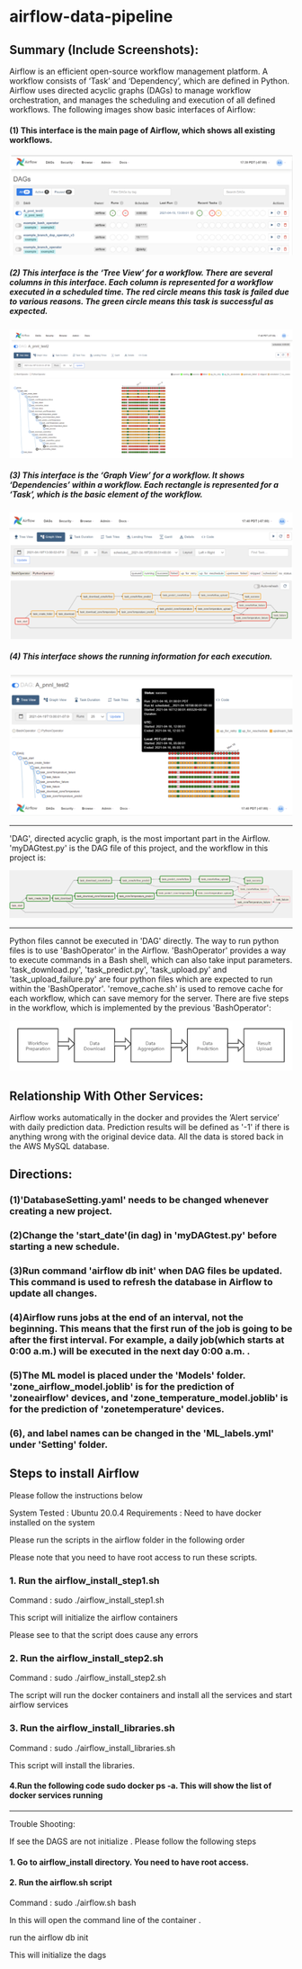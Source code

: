 # airflow-data-pipeline

## Summary (Include Screenshots): 
Airflow is an efficient open-source workflow management platform. A workflow consists of ‘Task’ and ‘Dependency’, which are defined in Python. Airflow uses directed acyclic graphs (DAGs) to manage workflow orchestration, and manages the scheduling and execution of all defined workflows. The following images show basic interfaces of Airflow:
#### (1) This interface is the main page of Airflow, which shows all existing workflows.
![](images/airflow-1.png)
##### (2) This interface is the ‘Tree View’ for a workflow. There are several columns in this interface. Each column is represented for a workflow executed in a scheduled time. The red circle means this task is failed due to various reasons. The green circle means this task is successful as expected.
![](images/airflow-2.png)
##### (3) This interface is the ‘Graph View’ for a workflow. It shows ‘Dependencies’ within a workflow. Each rectangle is represented for a ‘Task’, which is the basic element of the workflow.
![](images/airflow-4.png)
##### (4) This interface shows the running information for each execution.
![](images/airflow-3.png)
****
'DAG', directed acyclic graph, is the most important part in the Airflow. 'myDAGtest.py' is the DAG file of this project, and the workflow in this project is:

![](images/airflow-5.png)
****
Python files cannot be executed in 'DAG' directly. The way to run python files is to use 'BashOperator' in the Airflow. 'BashOperator' provides a way to execute commands in a Bash shell, which can also take input parameters. 'task_download.py', 'task_predict.py', 'task_upload.py' and 'task_upload_failure.py' are four python files which are expected to run within the 'BashOperator'. 'remove_cache.sh' is used to remove cache for each workflow, which can save memory for the server. There are five steps in the workflow, which is implemented by the previous 'BashOperator':

![](images/airflow-6.png)


## Relationship With Other Services: 
   Airflow works automatically in the docker and provides the ’Alert service’ with daily prediction data. Prediction results will be defined as '-1' if there is anything wrong with the original device data. All the data is stored back in the AWS MySQL database.

## Directions:
   ### (1)'DatabaseSetting.yaml' needs to be changed whenever creating a new project.
   ### (2)Change the 'start_date'(in dag) in 'myDAGtest.py' before starting a new schedule.
   ### (3)Run command 'airflow db init' when DAG files be updated. This command is used to refresh the database in Airflow to update all changes.
   ### (4)Airflow runs jobs at the end of an interval, not the beginning. This means that the first run of the job is going to be after the first interval. For example, a daily job(which starts at 0:00 a.m.) will be executed in the next day 0:00 a.m. .
   ### (5)The ML model is placed under the 'Models' folder. 'zone_airflow_model.joblib' is for the prediction of 'zoneairflow' devices, and 'zone_temperature_model.joblib' is for the prediction of 'zonetemperature' devices.
   ### (6), and label names can be changed in the 'ML_labels.yml' under 'Setting' folder.

## Steps to install Airflow

Please follow the instructions below 

System Tested : Ubuntu 20.0.4
Requirements : Need to have docker installed on the system

Please run the scripts in the airflow folder in the following order

Please note that you need to have root access to run these scripts.

### 1. Run the airflow_install_step1.sh

Command : sudo ./airflow_install_step1.sh

This script will initialize the airflow containers

Please see to that the script does cause any errors

### 2. Run the airflow_install_step2.sh

Command : sudo ./airflow_install_step2.sh

The script will run the docker containers and install all the services and start airflow services

### 3. Run the airflow_install_libraries.sh

Command : sudo ./airflow_install_libraries.sh

This script will install the libraries.

#### 4.Run the following code sudo docker ps -a. This will show the list of docker services running
****

Trouble Shooting:

If see the DAGS are not initialize . Please follow the following steps

#### 1. Go to airflow_install directory. You need to have root access.

#### 2. Run the airflow.sh script

Command : sudo ./airflow.sh bash

In this will open the command line of the container .

run the airflow db init

This will initialize the dags
